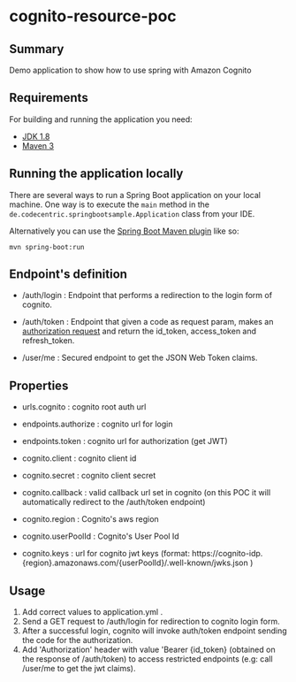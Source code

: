 # cognito-resource-poc

## Summary

Demo application to show how to use spring with Amazon Cognito

## Requirements

For building and running the application you need:

- [JDK 1.8](http://www.oracle.com/technetwork/java/javase/downloads/jdk8-downloads-2133151.html)
- [Maven 3](https://maven.apache.org)

## Running the application locally

There are several ways to run a Spring Boot application on your local machine. One way is to execute the `main` method in the `de.codecentric.springbootsample.Application` class from your IDE.

Alternatively you can use the [Spring Boot Maven plugin](https://docs.spring.io/spring-boot/docs/current/reference/html/build-tool-plugins-maven-plugin.html) like so:

```shell
mvn spring-boot:run
```

## Endpoint's definition

* /auth/login : Endpoint  that performs a redirection to the login form of cognito.

* /auth/token : Endpoint that given a code as request param, makes an [authorization request](https://auth0.com/docs/api-auth/tutorials/authorization-code-grant) and return the id_token, access_token and refresh_token.

* /user/me : Secured endpoint to get the JSON Web Token claims.


## Properties

* urls.cognito : cognito root auth url

* endpoints.authorize : cognito url for login

* endpoints.token : cognito url for authorization (get JWT)

* cognito.client : cognito client id

* cognito.secret : cognito client secret

* cognito.callback : valid callback url set in cognito (on this POC it will automatically redirect to the /auth/token endpoint)

* cognito.region : Cognito's aws region

* cognito.userPoolId : Cognito's User Pool Id

* cognito.keys : url for cognito jwt keys (format: https://cognito-idp.{region}.amazonaws.com/{userPoolId}/.well-known/jwks.json )

## Usage

1. Add correct values to application.yml .
2. Send a GET request to /auth/login for redirection to cognito login form.
3. After a successful login, cognito will invoke auth/token endpoint sending the code for the authorization.
4. Add 'Authorization' header with value 'Bearer {id_token} (obtained on the response of /auth/token) to access restricted endpoints (e.g: call /user/me to get the jwt claims).
